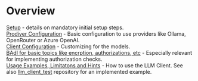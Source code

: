 # Overview

[Setup](Setup.md) - details on mandatory initial setup steps.\
[Prodiver Configuration](Provider.md) - Basic configuration to use providers like Ollama, OpenRouter or Azure OpenAI.\
[Client Configuration](ClientConfiguration.md) - Customizing for the models.\
[BAdI for basic topics like encrption, authorizations, etc](Badi_ZLLM_IMPLEMENTATION.md) - Especially relevant for implementing authorization checks.\
[Usage Examples, Limitatons and Hints](Usage.md) - How to use the LLM Client. See also [llm_client_test](https://github.com/abap-ai/llm_client_tests) repository for an implemented example.